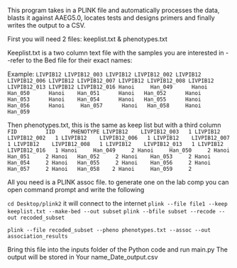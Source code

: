 This program takes in a PLINK file and automatically processes the data, blasts it against AAEG5.0, locates tests and designs primers and finally writes the output to a CSV.

First you will need 2 files:
keeplist.txt & phenotypes.txt

Keeplist.txt
is a two column text file with the samples you are interested in --refer to the Bed file for their exact names:

Example:
`
LIVPIB12 LIVPIB12_003
LIVPIB12 LIVPIB12_002
LIVPIB12 LIVPIB12_006
LIVPIB12 LIVPIB12_007
LIVPIB12 LIVPIB12_008
LIVPIB12 LIVPIB12_013
LIVPIB12 LIVPIB12_016
Hanoi     Han_049     
Hanoi     Han_050     
Hanoi    Han_051     
Hanoi  	Han_052     
Hanoi    Han_053     
Hanoi    Han_054     
Hanoi   Han_055     
Hanoi    Han_056     
Hanoi     Han_057     
Hanoi   Han_058    
Hanoi     Han_059    
`

Then phenotypes.txt, this is the same as keep list but with a third column
`
FID         IID     PHENOTYPE
LIVPIB12    LIVPIB12_003   1
LIVPIB12    LIVPIB12_002   1
LIVPIB12    LIVPIB12_006   1
LIVPIB12    LIVPIB12_007   1
LIVPIB12    LIVPIB12_008   1
LIVPIB12    LIVPIB12_013   1
LIVPIB12    LIVPIB12_016   1
Hanoi     Han_049     2
Hanoi     Han_050     2
Hanoi    Han_051     2
Hanoi  	Han_052     2
Hanoi    Han_053     2
Hanoi    Han_054     2
Hanoi   Han_055     2
Hanoi    Han_056     2
Hanoi     Han_057     2
Hanoi   Han_058    2
Hanoi     Han_059     2
`

All you need is a PLINK assoc file. to generate one on the lab comp you can open command prompt and write the following

`
cd Desktop/plink2
`
it will connect to the internet
`
plink --file file1 --keep keeplist.txt --make-bed --out subset
`
`
plink --bfile subset --recode --out recoded_subset
`

`
plink --file recoded_subset --pheno phenotypes.txt --assoc --out association_results
`

Bring this file into the inputs folder of the Python code and run main.py
The output will be stored in Your name_Date_output.csv


